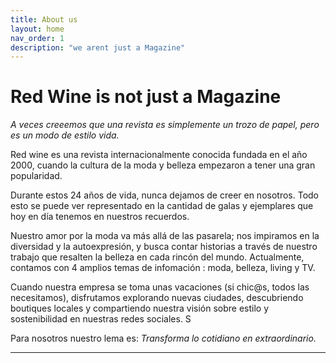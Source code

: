 ```yaml
---
title: About us
layout: home
nav_order: 1
description: "we arent just a Magazine"
---
```

# Red Wine is not just a Magazine
<em> A veces creeemos que una revista es simplemente un trozo de papel, pero es un modo de estilo vida.</em>

Red wine es una revista internacionalmente conocida fundada en el año 2000, cuando la cultura de la moda y belleza empezaron a tener una gran popularidad.

Durante estos 24 años de vida, nunca dejamos de creer en nosotros. 
Todo esto se puede ver representado en la cantidad de galas y ejemplares que hoy en día tenemos en nuestros recuerdos.

Nuestro amor por la moda va más allá de las pasarela; nos impiramos en la diversidad y la autoexpresión, y busca contar historias a través de nuestro trabajo que resalten la belleza en cada rincón del mundo. Actualmente, contamos con 4 amplios temas de infomación : moda, belleza, living y TV.

Cuando nuestra empresa se toma unas vacaciones (si chic@s, todos las necesitamos), disfrutamos explorando nuevas ciudades, descubriendo boutiques locales y compartiendo nuestra visión sobre estilo y sostenibilidad en  nuestras redes sociales. S

Para nosotros nuestro lema es: <em> Transforma lo cotidiano en extraordinario. <em>




----

